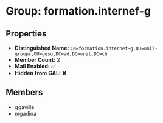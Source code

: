 # Group: formation.internef-g

## Properties

- **Distinguished Name:** `CN=formation.internef-g,OU=unil-groups,OU=gesu,DC=ad,DC=unil,DC=ch`
- **Member Count:** 2
- **Mail Enabled:** ✅
- **Hidden from GAL:** ❌

## Members

- ggaville
- mgadina
